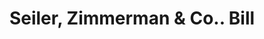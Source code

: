 ---
doi: 10.7916/D8ST920P
date_other: '1911'
date_other_textual: '1911'
form: printed ephemera
genre:
- Invoices
name:
- Seiler, Zimmerman & Co.
object_in_context_url: https://biggert.cul.columbia.edu/items/view/ave_biggert_01710
subject_hierarchical_geographic:
- Shamokin, Pennsylvania, United States
subject_name:
- Seiler, Zimmerman & Co.
title: Seiler, Zimmerman & Co.. Bill
sort_title: Seiler, Zimmerman & Co.. Bill
call_number: ave_biggert_01710
coordinates:
- 40.78916666666667,-76.55472222222222
pid: ave_biggert_01710
identifiers: ave_biggert_01710
thumbnail: https://derivativo-1.library.columbia.edu/iiif/2/ldpd:490782/full/!256,256/0/native.jpg
permalink: /biggert/ave_biggert_01710/
layout: iiif-image-page
---